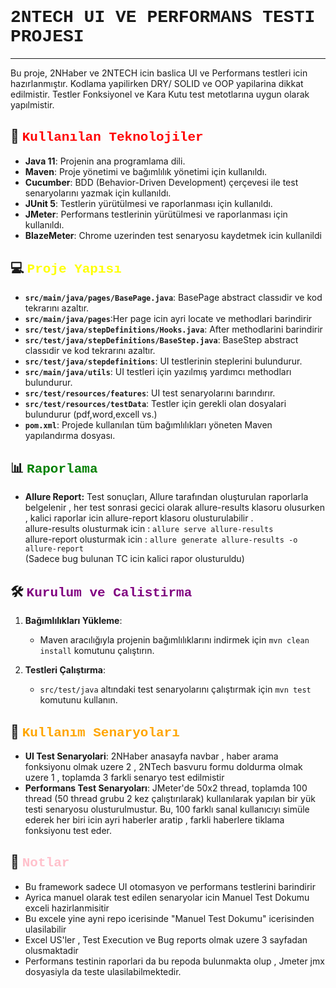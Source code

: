 # <span style="font-family:Courier New"> 2NTECH UI VE PERFORMANS TESTI PROJESI

---





Bu proje, 2NHaber ve 2NTECH icin baslica UI ve Performans testleri icin hazırlanmıştır. 
Kodlama yapilirken  DRY/ SOLID ve OOP yapilarina dikkat edilmistir. Testler Fonksiyonel ve Kara Kutu test metotlarına uygun olarak yapılmistir.


##  🚀 <span style="color:red ;font-family:Courier New">Kullanılan Teknolojiler</span>

- **Java 11**: Projenin ana programlama dili.
- **Maven**: Proje yönetimi ve bağımlılık yönetimi için kullanıldı.
- **Cucumber**: BDD (Behavior-Driven Development) çerçevesi ile test senaryolarını yazmak için kullanıldı.
- **JUnit 5**: Testlerin yürütülmesi ve raporlanması için kullanıldı.
- **JMeter**: Performans testlerinin yürütülmesi ve raporlanması için kullanıldı.
- **BlazeMeter**: Chrome uzerinden test senaryosu kaydetmek icin kullanildi


## 💻 <span style="color:yellow;font-family:Courier New">Proje Yapısı</span>

- **`src/main/java/pages/BasePage.java`**: BasePage abstract classıdir ve kod tekrarını azaltır.
- **`src/main/java/pages`**:Her page icin ayri locate ve methodlari barindirir
- **`src/test/java/stepDefinitions/Hooks.java`**: After methodlarini barindirir
- **`src/test/java/stepDefinitions/BaseStep.java`**: BaseStep abstract classıdir ve kod tekrarını azaltır.
- **`src/test/java/stepdefinitions`**: UI testlerinin steplerini bulundurur.
- **`src/main/java/utils`**: UI testleri için yazılmış yardımcı methodları bulundurur.
- **`src/test/resources/features`**: UI test senaryolarını barındırır.
- **`src/test/resources/testData`**: Testler için gerekli olan dosyalari bulundurur (pdf,word,excell vs.)
- **`pom.xml`**: Projede kullanılan tüm bağımlılıkları yöneten Maven yapılandırma dosyası.

## 📊 <span style="color:green;font-family:Courier New">Raporlama</span>

- **Allure Report:** Test sonuçları, Allure tarafından oluşturulan raporlarla belgelenir , her test sonrasi gecici
   olarak allure-results klasoru olusurken , kalici raporlar icin allure-report klasoru olusturulabilir .  
     allure-results olusturmak icin : `allure serve allure-results`   
     allure-report  olusturmak icin : `allure generate allure-results -o allure-report`  
     (Sadece bug bulunan TC icin kalici rapor olusturuldu)


## 🛠️ <span style="color:purple;font-family:Courier New">Kurulum ve Calistirma</span>

1. **Bağımlılıkları Yükleme**:
    - Maven aracılığıyla projenin bağımlılıklarını indirmek için `mvn clean install` komutunu çalıştırın.

2. **Testleri Çalıştırma**:
    - `src/test/java` altındaki test senaryolarını çalıştırmak için `mvn test` komutunu kullanın.


##  👥 <span style="color:orange;font-family:Courier New">Kullanım Senaryoları</span>

- **UI Test Senaryolari**: 2NHaber anasayfa navbar , haber arama fonksiyonu olmak uzere 2 , 2NTech basvuru formu doldurma olmak uzere 1 ,  toplamda 3 farkli senaryo test edilmistir
- **Performans Test Senaryoları**: JMeter'de 50x2 thread, toplamda 100 thread (50 thread grubu 2 kez çalıştırılarak) kullanılarak yapılan bir yük testi senaryosu olusturulmustur. Bu, 100 farklı sanal kullanıcıyı simüle ederek her biri icin ayri haberler aratip , farkli haberlere tiklama fonksiyonu test eder.
## 📝 <span style="color:pink;font-family:Courier New">Notlar</span>

- Bu framework sadece UI otomasyon ve performans testlerini barindirir
- Ayrica manuel olarak test edilen senaryolar icin Manuel Test Dokumu exceli hazirlanmisitir
- Bu excele yine ayni repo icerisinde "Manuel Test Dokumu" icerisinden ulasilabilir
- Excel US'ler , Test Execution ve Bug reports olmak uzere 3 sayfadan olusmaktadir
- Performans testinin raporlari da bu repoda bulunmakta olup , Jmeter jmx dosyasiyla da teste ulasilabilmektedir.







